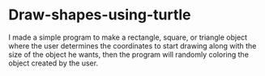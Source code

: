 # Draw-shapes-using-turtle
I made a simple program to make a rectangle, square, or triangle object where the user determines the coordinates to start drawing along with the size of the object he wants, 
then the program will randomly coloring the object created by the user.
